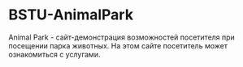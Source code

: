 # BSTU-AnimalPark
Animal Park - сайт-демонстрация возможностей посетителя при посещении парка животных. На этом сайте посетитель может ознакомиться с услугами.